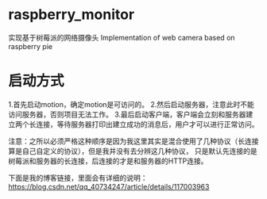 # raspberry_monitor
 实现基于树莓派的网络摄像头 Implementation of web camera based on raspberry pie

# 启动方式
1.首先启动motion，确定motion是可访问的。
2.然后启动服务器，注意此时不能访问服务器，否则项目无法工作。
3.最后启动客户端，客户端会立刻和服务器建立两个长连接，等待服务器打印出建立成功的消息后，用户才可以进行正常访问。

注意：之所以必须严格这种顺序是因为我这里其实是混合使用了几种协议（长连接算是自己自定义的协议），但是我并没有去分辨这几种协议，
只是默认先连接的是树莓派和服务器的长连接，后连接的才是和服务器的HTTP连接。

下面是我的博客链接，里面会有详细的说明：https://blog.csdn.net/qq_40734247/article/details/117003963
